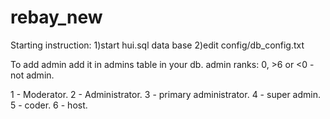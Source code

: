 # rebay_new

Starting instruction:
1)start hui.sql data base
2)edit config/db_config.txt

To add admin add it in admins table in your db.
admin ranks:
0, >6 or <0 - not admin.

1 - Moderator.
2 - Administrator.
3 - primary administrator.
4 - super admin.
5 - coder.
6 - host.
